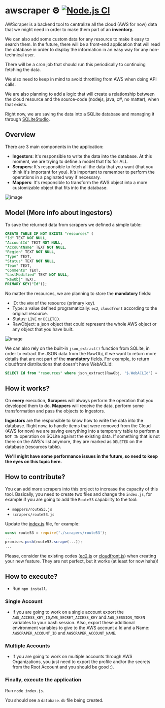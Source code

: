 # awscraper ⚙️ [![Node.js CI](https://github.com/thiagosanches/awscraper/actions/workflows/node.js.yml/badge.svg?branch=main)](https://github.com/thiagosanches/awscraper/actions/workflows/node.js.yml)
AWScraper is a backend tool to centralize all the cloud (AWS for now) data that we might need in order to make them part of an **inventory**. 

We can also add some custom data for any resource to make it easy to search them. In the future, there will be a front-end application that will read the database in order to display the information in an easy way for any non-technical user.

There will be a cron job that should run this periodically to continuing fetching the data.

We also need to keep in mind to avoid throttling from AWS when doing API calls.

We are also planning to add a logic that will create a relationship between the cloud resource and the source-code (nodejs, java, c#, no matter), when that exists.

Right now, we are saving the data into a SQLite database and managing it through [SQLiteStudio](https://www.sqlitestudio.pl/).

## Overview
There are 3 main components in the application:
- **Ingestors**: It's responsible to write the data into the database. At this moment, we are trying to define a model that fits for ALL.
- **Scrapers**: It's responsible to fetch all the data that you want (that you think it's important for you). It's important to remember to perform the operations in a paginated way if necessary.
- **Mappers**: It's responsible to transform the AWS object into a more customizable object that fits into the database.

![image](https://user-images.githubusercontent.com/5191469/215287058-017f344f-7dd1-45f3-b5b8-778b93769e04.png)



## Model (More info about ingestors)
To save the returned data from scrapers we defined a simple table:

```sql
CREATE TABLE IF NOT EXISTS "resources" (
"Id" TEXT NOT NULL,
"AccountId" TEXT NOT NULL,
"AccountName" TEXT NOT NULL,
"Region" TEXT NOT NULL,
"Type" TEXT,
"Status" TEXT NOT NULL,
"Team" TEXT,
"Comments" TEXT,
"LastModified" TEXT NOT NULL,
"RawObj" TEXT,
PRIMARY KEY("Id"));
```

No matter the resources, we are planning to store the **mandatory** fields:
- ID: the `ARN` of the resource (primary key).
- Type: a value defined programatically: `ec2`, `cloudfront` according to the original resource.
- Status: `LIVE` or `DELETED`.
- RawObject: a json object that could represent the whole AWS object or any object that you have built.

![image](https://user-images.githubusercontent.com/5191469/215285305-027433f3-7403-43d8-9104-e88669507dc0.png)

We can also rely on the built-in `json_extract()` function from SQLite, in order to extract the JSON data from the RawObj, if we want to return more details that are not part of the **mandatory** fields. For example, to return cloudfront distributions that doesn't have WebACLId:

```sql
SELECT Id from "resources" where json_extract(RawObj, '$.WebACLId') = ''
```

## How it works?
On **every** execution, **Scrapers** will always perform the operation that you developed them to do. **Mappers** will receive the data, perform some transformation and pass the objects to Ingestors.

**Ingestors** are the responsible to know how to write the data into the database. Right now, to handle items that were removed from the Cloud (AWS for now) we are saving everything into a temporary table to perform a `NOT IN` operation on SQLite against the existing data. If something that is not there on the AWS's list anymore, they are marked as `DELETED` on the database (resources table).

**We'll might have some performance issues in the future, so need to keep the eyes on this topic here.**

## How to contribute?
You can add more scrapers into this project to increase the capacity of this tool. Basically, you need to create two files and change the `index.js`, for example if you are going to add the `Route53` capability to the tool:

- `mappers/route53.js`
- `scrapers/route53.js`

Update the [index.js](./index.js) file, for example:

```javascript
const route53 = require('./scrapers/route53');
...
promises.push(route53.scrape(...));
...
```

Please, consider the existing codes ([ec2.js](./scrapers/ec2.js) or [cloudfront.js](./scrapers/cloudfront.js)) when creating your new feature. They are not perfect, but it works (at least for now haha)!

## How to execute?
- Run `npm install`.

### Single Account
- If you are going to work on a single account export the `AWS_ACCESS_KEY_ID`,`AWS_SECRET_ACCESS_KEY` and `AWS_SESSION_TOKEN` variables to your bash session. Also, export these additional environment variables to give to the AWS account a Id and a Name: `AWSCRAPER_ACCOUNT_ID` and `AWSCRAPER_ACCOUNT_NAME`.

### Multiple Accounts
- If you are going to work on multiple accounts through AWS Organizations, you just need to export the profile and/or the secrets from the Root Account and you should be good :).

### Finally, execute the application
Run `node index.js`.

You should see a `database.db` file being created.
